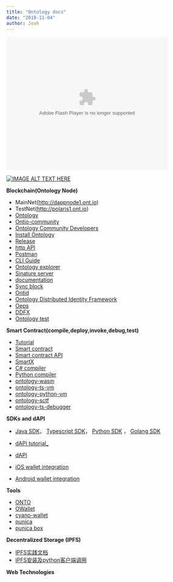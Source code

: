 ```yaml
---
title: "Ontology docs"
date: "2018-11-04"
author: Josh
---
```


<object width="425" height="350">
  <param name="movie" value="https://v.qq.com/x/page/u0784b610k9.html" />
  <param name="wmode" value="transparent" />
  <embed src="https://v.qq.com/x/page/u0784b610k9.html"
         type="application/x-shockwave-flash"
         wmode="transparent" width="425" height="350" />
</object>

[![IMAGE ALT TEXT HERE](https://s1.ax1x.com/2018/09/03/Pz5JO0.png)](https://v.qq.com/x/page/u0784b610k9.html) 


**Blockchain(Ontology Node)**

* MainNet(http://dappnode1.ont.io)
* TestNet(http://polaris1.ont.io)
* [Ontology](https://github.com/ontio/ontology)
* [Ontio-community](https://github.com/ontio-community/)
* [Ontology Community Developers](https://github.com/OntologyCommunityDevelopers) 
* [Install Ontology](https://ontio.github.io/documentation/install_en.html)
* [Release](https://github.com/ontio/ontology/releases)
* [http API](https://ontio.github.io/documentation/rpc_api_en.html)
* [Postman](https://documenter.getpostman.com/view/1459587/RWaRP68Y)
* [CLI Guide](https://github.com/ontio/ontology/blob/master/docs/specifications/cli_user_guide_CN.md)
* [Ontology explorer](https://explorer.ont.io/)
* [Sinature server](https://github.com/ontio/ontology/blob/master/docs/specifications/sigsvr_CN.md)
* [documentation](https://ontio.github.io/documentation/)
* [Sync block](https://github.com/zzsZhou/OntSynHandler)
* [Ontid](https://ontio.github.io/documentation/ontology_DID_en.html)
* [Ontology Distributed Identity Framework](https://github.com/ontio/ontology-DID)
* [Oeps](https://github.com/ontio/OEPs)
* [DDFX](https://github.com/ontio/ontology-ddxf)
* [Ontology test](https://github.com/ontio/ontology-test)

**Smart Contract(compile,deploy,invoke,debug,test)**

* [Tutorial](https://ontio.github.io/documentation/Introduction_of_Ontology_Smart_Contract_en.html)
* [Smart contract](https://github.com/ontio/ontology-smartcontract)
* [Smart contract API](https://apidoc.ont.io/smartcontract/)
* [SmartX](https://smartx.ont.io/)
* [C# compiler](https://github.com/ontio/ontology-compiler)
* [Python compiler](https://github.com/ontio/neo-boa)
* [ontology-wasm](https://github.com/ontio/ontology-wasm)
* [ontology-ts-vm](https://github.com/OntologyCommunityDevelopers/ontology-ts-vm)
* [ontology-python-vm](https://github.com/ontio-community/ontology-python-vm)
* [ontology-sctf](https://github.com/ontio-community/ontology-sctf)
* [ontology-ts-debugger](https://github.com/trueinsider/ontology-ts-debugger)

**SDKs and dAPI**

* [Java SDK](https://github.com/ontio/ontology-java-sdk)， [Typescript SDK](https://github.com/ontio/ontology-ts-sdk)， [Python SDK](https://github.com/ontio/ontology-python-sdk) ， [Golang SDK](https://github.com/ontio/ontology-go-sdk)
* [dAPI tutorial_](https://ontio.github.io/documentation/ontology_dapp_dev_tutorial_en.html)
* [dAPI](https://github.com/ontio/ontology-dapi)

* [iOS wallet integration](https://ontio.github.io/documentation/ontology_wallet_dev_ts_sdk_en.html)
* [Android wallet integration](https://ontio.github.io/documentation/ontology_wallet_dev_android_en.html)


**Tools**

* [ONTO](https://github.com/punica-box/)
* [OWallet](https://github.com/ontio/OWallet)
* [cyano-wallet](https://github.com/OntologyCommunityDevelopers/cyano-wallet)
* [punica](https://github.com/punicasuite)
* [punica box](https://github.com/punica-box/)


**Decentralized Storage (IPFS)**

* [IPFS实践文档](https://github.com/ChainBook/IPFS-For-Chinese)
* [IPFS安装及python客户端调用](https://github.com/lucas7788/workingdata/tree/master/ipfs)

**Web Technologies**









